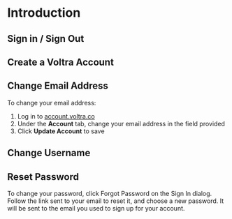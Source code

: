 # Introduction

## Sign in / Sign Out

## Create a Voltra Account

## Change Email Address

To change your email address:

1.  Log in to [account.voltra.co](https://account.voltra.co)
2.  Under the **Account** tab, change your email address in the field provided
3.  Click **Update Account** to save

## Change Username

## Reset Password

To change your password, click Forgot Password on the Sign In dialog. Follow the link sent to your email to reset it, and choose a new password. It will be sent to the email you used to sign up for your account.
